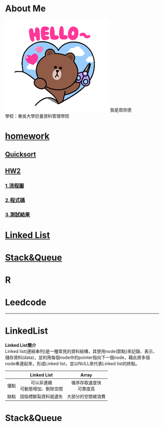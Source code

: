 # About Me
<img src='tenor.gif'>
我是周欣德</br>
學校：東吳大學巨量資料管理學院


# [homework](https://github.com/ChouHsinTe1010/DSA2019/tree/master/homework)
## [Quicksort](https://github.com/ChouHsinTe1010/DSA2019/tree/master/homework/Quicksort)
## [HW2](https://github.com/ChouHsinTe1010/DSA2019/tree/master/HW2)
### [1.流程圖](https://github.com/ChouHsinTe1010/DSA2019/blob/master/homework/Quicksort/quick%20sort.png)
### [2.程式碼](https://github.com/ChouHsinTe1010/DSA2019/blob/master/homework/Quicksort/quicksort.ipynb)
### [3.測試結果](https://github.com/ChouHsinTe1010/DSA2019/blob/master/homework/Quicksort/QuickSort測試.png)
# [Linked List](#LinkedList) 
# [Stack&Queue](#Stack&Queue)
# R
# Leedcode 
----------
# **LinkedList**
**Linked List簡介**</br>
Linked list(連結串列)是一種常見的資料結構，其使用node(節點)來記錄、表示、儲存資料(data)，並利用每個node中的pointer指向下一個node，藉此將多個node串連起來，形成Linked list，並以NULL來代表Linked list的終點。

|      |Linked List                |Array                      |
|------|:-------------------------:|:-------------------------:|                   
|優點   |可以非連續</br>可動態增加、刪除空間</br> |循序存取速度快</br>可靠度高          |
|缺點   |因指標斷裂資料就遺失 |大部分的空間被浪費|


# **Stack&Queue**


